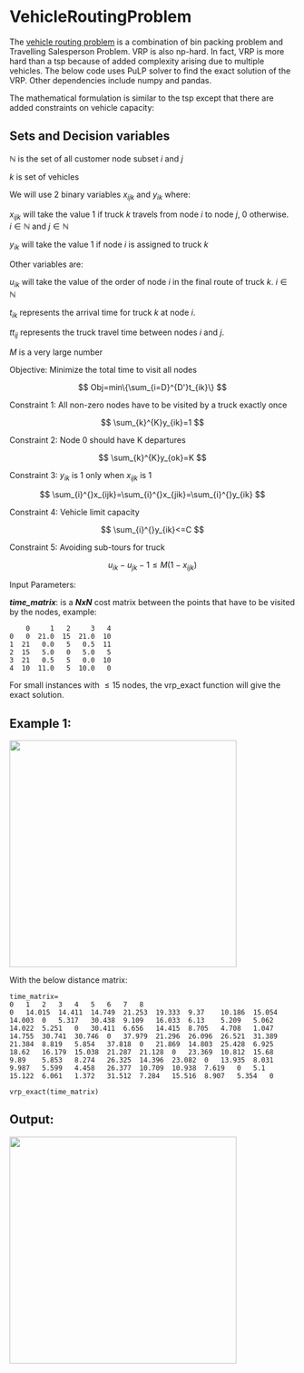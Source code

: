 # VehicleRoutingProblem

The [vehicle routing problem](https://en.wikipedia.org/wiki/Vehicle_routing_problem) is a combination of bin packing problem and Travelling Salesperson Problem. VRP is also np-hard. In fact, VRP is more hard than a tsp because of added complexity arising due to multiple vehicles. The below code uses PuLP solver to find the exact solution of the VRP. Other dependencies include numpy and pandas.

The mathematical formulation is similar to the tsp except that there are added constraints on vehicle capacity:

## Sets and Decision variables

$\mathbb{N}$ is the set of all customer node subset $i$ and $j$

$k$ is set of vehicles

We will use 2 binary variables $x_{ijk}$ and $y_{ik}$ where:

$x_{ijk}$ will take the value 1 if truck $k$ travels from node $i$ to node $j$, 0 otherwise. $i\in\mathbb{N}$ and $j\in\mathbb{N}$

$y_{ik}$ will take the value 1 if node $i$ is assigned to truck $k$

Other variables are:

$u_{ik}$ will take the value of the order of node $i$ in the final route of truck $k$. $i\in\mathbb{N}^{}$

$t_{ik}$ represents the arrival time for truck $k$ at node $i$. 

$tt_{ij}$ represents the truck travel time between nodes $i$ and $j$. 

$M$ is a very large number


Objective: Minimize the total time to visit all nodes

$$ Obj=min\{\sum_{i=D}^{D'}t_{ik}\} $$

Constraint 1: All non-zero nodes have to be visited by a truck exactly once 

$$ \sum_{k}^{K}y_{ik}=1 $$

Constraint 2: Node 0 should have K departures

$$ \sum_{k}^{K}y_{ok}=K $$

Constraint 3: $y_{ik}$ is 1 only when $x_{ijk}$ is 1

$$ \sum_{i}^{}x_{ijk}=\sum_{i}^{}x_{jik}=\sum_{i}^{}y_{ik} $$ 

Constraint 4: Vehicle limit capacity

$$ \sum_{i}^{}y_{ik}<=C $$ 

Constraint 5: Avoiding sub-tours for truck

$$ u_{ik}-u_{jk}-1\leq M(1-x_{ijk}) $$

Input Parameters:

**_time_matrix_**: is a **_NxN_** cost matrix between the points that have to be visited by the nodes, example:

```
    0     1   2     3   4
0   0  21.0  15  21.0  10
1  21   0.0   5   0.5  11
2  15   5.0   0   5.0   5
3  21   0.5   5   0.0  10
4  10  11.0   5  10.0   0
```

For small instances with $\leq15$ nodes, the vrp_exact function will give the exact solution.

## Example 1:

<img src=https://user-images.githubusercontent.com/114884444/198330529-16e2fe72-fbd9-4b71-93a6-2dbaafee60e2.png width="400">

With the below distance matrix:
```
time_matrix=
0	1	2	3	4	5	6	7	8
0	14.015	14.411	14.749	21.253	19.333	9.37	10.186	15.054
14.003	0	5.317	30.438	9.109	16.033	6.13	5.209	5.062
14.022	5.251	0	30.411	6.656	14.415	8.705	4.708	1.047
14.755	30.741	30.746	0	37.979	21.296	26.096	26.521	31.389
21.384	8.819	5.854	37.818	0	21.869	14.803	25.428	6.925
18.62	16.179	15.038	21.287	21.128	0	23.369	10.812	15.68
9.89	5.853	8.274	26.325	14.396	23.082	0	13.935	8.031
9.987	5.599	4.458	26.377	10.709	10.938	7.619	0	5.1
15.122	6.061	1.372	31.512	7.284	15.516	8.907	5.354	0

vrp_exact(time_matrix)
```
## Output:
<img src=https://user-images.githubusercontent.com/114884444/198349841-7bd10ef9-bf80-48a0-9e1a-996881532dd3.png width=400>



